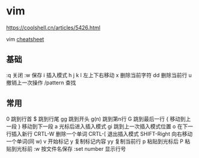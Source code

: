 # vim
https://coolshell.cn/articles/5426.html

vim [cheatsheet](https://github.com/skywind3000/awesome-cheatsheets/blob/master/editors/vim.txt)
## 基础
:q    关闭
:w    保存
i    插入模式
h j k l    左上下右移动
x    删除当前字符
dd    删除当前行
u    撤销上一次操作
/pattern   查找

## 常用
0    跳到行首
$    跳到行尾
gg    跳到开头
g(n)    跳到第n行 
G    跳到最后一行
{    移动到上一段
}    移动到下一段
a    光标后进入插入模式
gi    跳到上一次插入模式位置
o    在下一行插入新行
CRTL-W    删除一个单词
CRTL-[    退出插入模式
SHIFT-Right    向右移动一个单词(同 w)
v    开始标记
y    复制标记内容
yy    复制当前行
p    粘贴到光标后
P    粘贴到光标前
:w <filename>    按文件名保存
:set number     显示行号